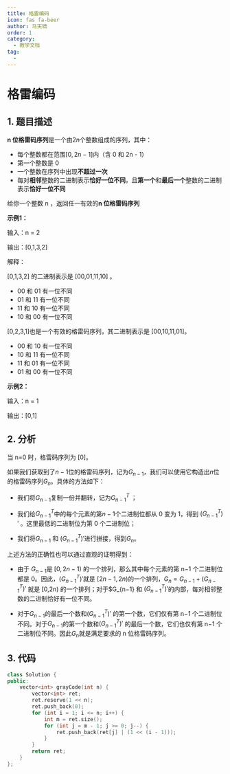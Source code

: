 ```yaml
---
title: 格雷编码
icon: fas fa-beer
author: 马天啸
order: 1
category:
  - 教学文档
tag:
  - 
---
```


# 格雷编码
## 1. 题目描述

**n 位格雷码序列**是一个由$2n$个整数组成的序列，其中：
- 每个整数都在范围$[0, 2n - 1]$内（含 0 和 2n - 1）
- 第一个整数是 0
- 一个整数在序列中出现**不超过一次**
- 每对**相邻**整数的二进制表示**恰好一位不同**，且**第一个**和**最后一个**整数的二进制表示**恰好一位不同**

给你一个整数 n ，返回任一有效的**n 位格雷码序列**

**示例1：**

输入：n = 2

输出：[0,1,3,2]

解释：

[0,1,3,2] 的二进制表示是 [00,01,11,10] 。
- 00 和 01 有一位不同
- 01 和 11 有一位不同
- 11 和 10 有一位不同
- 10 和 00 有一位不同
  
[0,2,3,1]也是一个有效的格雷码序列，其二进制表示是 [00,10,11,01]。
- 00 和 10 有一位不同
- 10 和 11 有一位不同
- 11 和 01 有一位不同
- 01 和 00 有一位不同

**示例2：**

输入：n = 1

输出：[0,1]

## 2. 分析

当 n=0 时，格雷码序列为 [0]。

如果我们获取到了$n−1$位的格雷码序列，记为$G_{n−1}$，我们可以使用它构造出$n$位的格雷码序列$G_n$。具体的方法如下：
- 我们将$G_{n−1}$复制一份并翻转，记为$G_{n−1}^T$ ；

- 我们给$G_{n−1}^T$中的每个元素的第$n−1$个二进制位都从 0 变为 1，得到 $(G_{n−1}^T)′$ 。这里最低的二进制位为第 0 个二进制位；

- 我们将$G_{n−1}$  和 $(G_{n−1}^T )′$进行拼接，得到$G_n$​。

上述方法的正确性也可以通过直观的证明得到：

- 由于 $G_{n−1}$是 $[0,2n−1)$ 的一个排列，那么其中每个元素的第 n−1 个二进制位都是 0。因此，$(G_{n−1}^T)′$就是 $[2 
n−1,2n)$的一个排列，$G_n​ =G_{n−1} +(G _{n−1}^T)′$ 就是 [0,2n) 的一个排列；对于$G_{n−1} 和 $(G_{n−1}^T)′$的内部，每对相邻整数的二进制恰好有一位不同。

- 对于$G_{n−1}$的最后一个数和$(G_{n−1}^T​)′$ 的第一个数，它们仅有第 n−1 个二进制位不同。对于$G_{n−1}$​的第一个数和$(G_{n−1}^T​)′$ 的最后一个数，它们也仅有第 n−1 个二进制位不同。因此$G_n$​ 就是满足要求的 n 位格雷码序列。


## 3. 代码

```C++
class Solution {
public:
    vector<int> grayCode(int n) {
        vector<int> ret;
        ret.reserve(1 << n);
        ret.push_back(0);
        for (int i = 1; i <= n; i++) {
            int m = ret.size();
            for (int j = m - 1; j >= 0; j--) {
                ret.push_back(ret[j] | (1 << (i - 1)));
            }
        }
        return ret;
    }
};
```